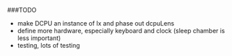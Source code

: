 ###TODO
* make DCPU an instance of Ix and phase out dcpuLens
* define more hardware, especially keyboard and clock (sleep chamber is less important)
* testing, lots of testing
